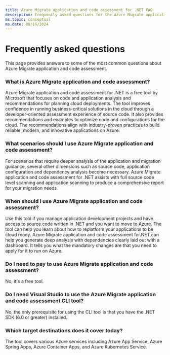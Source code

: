 ```yaml
---
title: Azure Migrate application and code assessment for .NET FAQ
description: Frequently asked questions for the Azure Migrate application and code assessment for .NET
ms.topic: conceptual
ms.date: 08/16/2024
---
```


# Frequently asked questions

This page provides answers to some of the most common questions about Azure Migrate application and code assessment.

### What is Azure Migrate application and code assessment?

Azure Migrate application and code assessment for .NET is a free tool by Microsoft that focuses on code and application analysis and recommendations for planning cloud deployments. The tool improves confidence in running business-critical solutions in the cloud through a developer-oriented assessment experience of source code. It also provides recommendations and examples to optimize code and configurations for the cloud. The recommendations align with industry-proven practices to build reliable, modern, and innovative applications on Azure.

### What scenarios should I use Azure Migrate application and code assessment?

For scenarios that require deeper analysis of the application and migration guidance, several other dimensions such as source code, application configuration and dependency analysis become necessary. Azure Migrate application and code assessment for .NET assists with full source code level scanning and application scanning to produce a comprehensive report for your migration needs.

### When should I use Azure Migrate application and code assessment?

Use this tool if you manage application development projects and have access to source code written in .NET and you want to move to Azure. The tool can help you learn about how to replatform your applications to be cloud ready. Azure Migrate application and code assessment for.NET can help you generate deep analysis with dependencies clearly laid out with a dashboard. It tells you what the mandatory changes are that you need to apply for it to run on Azure.

### Do I need to pay to use Azure Migrate application and code assessment?

No, it's a free tool.

### Do I need Visual Studio to use the Azure Migrate application and code assessment CLI tool?

No, the only prerequisite for using the CLI tool is that you have the .NET SDK (6.0 or greater) installed.

### Which target destinations does it cover today?

The tool covers various Azure services including Azure App Service, Azure Spring Apps, Azure Container Apps, and Azure Kubernetes Service.
